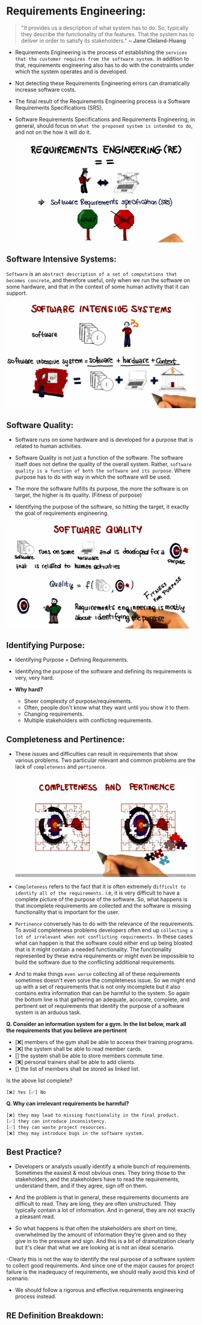 # Requirements Engineering:

> "It provides us a description of what system has to do. So, typically they describe the functionality of the features. That the system has to deliver in order to satisfy its stakeholders." **~ Jane Cleland-Huang**

- Requirements Engineering is the process of establishing the `services that the customer requires from the software system.` In addition to that, requirements engineering also has to do with the constraints under which the system operates and is developed.

- Not detecting these Requirements Engineering errors can dramatically increase software costs.

- The final result of the Requirements Engineering process is a Software Requirements Specifications (SRS).

- Software Requirements Specifications and Requirements Engineering, in general, should focus on `what the proposed system is intended to do`, and not on the how it will do it.

  ![img](res/40.png)

## Software Intensive Systems:

`Software` is an `abstract description of a set of computations that becomes concrete`, and therefore useful, only when we run the software on some hardware, and that in the context of some human activity that it can support.

![img](res/41.png)

## Software Quality:

- Software runs on some hardware and is developed for a purpose that is related to human activities.

- Software Quality is not just a function of the software. The software itself does not define the quality of the overall system. Rather, `software quality is a function of both the software and its purpose`. Where purpose has to do with way in which the software will be used.

- The more the software fulfills its purpose, the more the software is on target, the higher is its quality. (Fitness of purpose)

- Identifying the purpose of the software, so hitting the target, it exactly the goal of requirements engineering.

![](res/42.png)

## Identifying Purpose:

- Identifying Purpose = Defining Requirements.

- Identifying the purpose of the software and defining its requirements is very, very hard.

- **Why hard?**

  - Sheer complexity of purpose/requirements.
  - Often, people don't know what they want until you show it to them.
  - Changing requirements.
  - Multiple stakeholders with conflicting requirements.

## Completeness and Pertinence:

- These issues and difficulties can result in requirements that show various problems. Two particular relevant and common problems are the lack of `completeness` and `pertinence`.

  ![img](res/43.png)

- `Completeness` refers to the fact that it is often extremely d`ifficult to identify all of the requirements.` i.e, it is very difficult to have a complete picture of the purpose of the software. So, what happens is that incomplete requirements are collected and the software is missing functionality that is important for the user.

- `Pertinence` conversely has to do with the relevance of the requirements. To avoid completeness problems developers often end up `collecting a lot of irrelevant when not conflicting requirements.` In these cases what can happen is that the software could either end up being bloated that is it might contain a needed functionality. The functionality represented by these extra requirements or might even be impossible to build the software due to the conflicting additional requirements.

- And to make things `even worse` collecting all of these requirements sometimes doesn't even solve the completeness issue. So we might end up with a set of requirements that is not only incomplete but it also contains extra information that can be harmful to the system. So again the bottom line is that gathering an adequate, accurate, complete, and pertinent set of requirements that identify the purpose of a software system is an arduous task.

**Q. Consider an information system for a gym. In the list below, mark all the requirements that you believe are pertinent**

- [❌] members of the gym shall be able to access their training programs.
- [❌] the system shall be able to read member cards.
- [] the system shall be able to store members commute time.
- [❌] personal trainers shall be able to add clients.
- [] the list of members shall be stored as linked list.

Is the above list complete?

    [❌] Yes [✅] No

**Q. Why can irrelevant requirements be harmful?**

    [❌] they may lead to missing functionality in the final product.
    [✅] they can introduce inconsistency.
    [✅] they can waste project resources.
    [❌] they may introduce bugs in the software system.

## Best Practice?

- Developers or analysts usually identify a whole bunch of requirements. Sometimes the easiest & most obvious ones. They bring those to the stakeholders, and the stakeholders have to read the requirements, understand them, and if they agree, sign off on them.

- And the problem is that in general, these requirements documents are difficult to read. They are long, they are often unstructured. They typically contain a lot of information. And in general, they are not exactly a pleasant read.

- So what happens is that often the stakeholders are short on time, overwhelmed by the amount of information they're given and so they give in to the pressure and sign. And this is a bit of dramatization clearly but it's clear that what we are looking at is not an ideal scenario.

-Clearly this is not the way to identify the real purpose of a software system to collect good requirements. And since one of the major causes for project failure is the inadequacy of requirements, we should really avoid this kind of scenario.

- We should follow a rigorous and effective requirements engineering process instead.

## RE Definition Breakdown:
